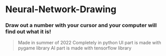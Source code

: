 # Neural-Network-Drawing
### Draw out a number with your cursor and your computer will find out what it is!
> Made in summer of 2022
> Completely in python
> UI part is made with pygame library
> AI part is made with tensorflow library
